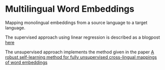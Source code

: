# Multilingual Word Embeddings

Mapping monolingual embeddings from a source language to a target language.

The supervised approach using linear regression is described as a blogpost [here](./supervised.org)

The unsupervised approach implements the method given in the paper [A robust self-learning method for fully unsupervised cross-lingual mappings of word embeddings](https://arxiv.org/pdf/1805.06297.pdf)